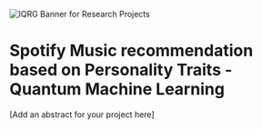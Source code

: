 ![IQRG Banner for Research Projects](../IQRG_Banner_Research_Projects_2024.png)

# Spotify Music recommendation based on Personality Traits - Quantum Machine Learning

[Add an abstract for your project here]
